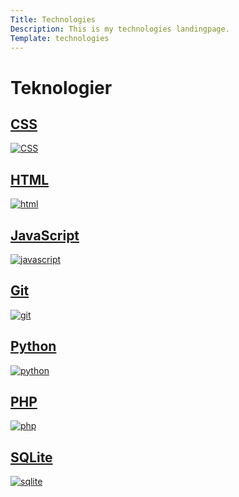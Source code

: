 ```yaml
---
Title: Technologies
Description: This is my technologies landingpage.
Template: technologies
---
```


Teknologier
==========================


<div class="grid-box css">
    <a href="technology/css">
        <h2 class="header-grid">CSS</h2>
        <img src='image/technologies/css.jpg' alt="CSS">
    </a>
</div>


<div class="grid-box html">
    <a href="technology/html">
        <h2 class="header-grid">HTML</h2>
        <img src='image/technologies/html.jpg' alt="html">
    </a>
</div>

<div class="grid-box javascript">
    <a href="technology/javascript">
        <h2 class="header-grid">JavaScript</h2>
        <img src='image/technologies/javascript.jpg' alt="javascript">
    </a>
</div>

<div class="grid-box git">
    <a href="technology/git">
        <h2 class="header-grid">Git</h2>
        <img src='image/technologies/git.jpg' alt="git">
    </a>
</div>

<div class="grid-box python">
    <a href="technology/python">
        <h2 class="header-grid">Python</h2>
        <img src='image/technologies/python.jpg' alt="python">
    </a>
</div>

<div class="grid-box php">
    <a href="technology/php">
        <h2 class="header-grid">PHP</h2>
        <img src='image/technologies/php.jpg' alt="php">
    </a>
</div>

<div class="grid-box sqlite">
    <a href="technology/sqlite">
        <h2 class="header-grid">SQLite</h2>
        <img src='image/technologies/sqlite.jpg' alt="sqlite">
    </a>
</div>
